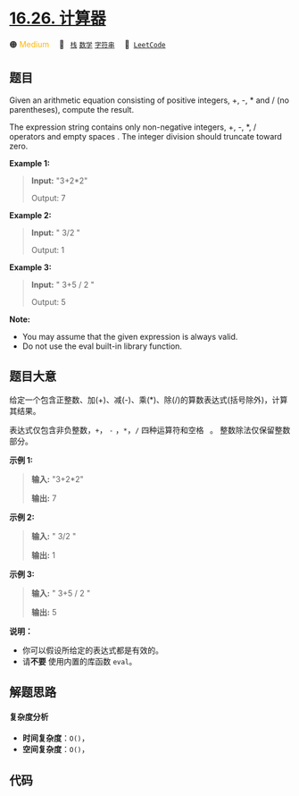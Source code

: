 # [16.26. 计算器](https://leetcode.cn/problems/calculator-lcci)

🟠 <font color=#ffb800>Medium</font>&emsp; 🔖&ensp; [`栈`](/tag/stack.md) [`数学`](/tag/math.md) [`字符串`](/tag/string.md)&emsp; 🔗&ensp;[`LeetCode`](https://leetcode.cn/problems/calculator-lcci)

## 题目

Given an arithmetic equation consisting of positive integers, +, -, * and /
(no paren­theses), compute the result.

The expression string contains only non-negative integers, +, -, *, /
operators and empty spaces . The integer division should truncate toward zero.

**Example  1:**

> 
> 
> 
> 
> 
> **Input:** "3+2*2"
> 
> Output: 7

**Example 2:**

> 
> 
> 
> 
> 
> **Input:** " 3/2 "
> 
> Output: 1

**Example 3:**

> 
> 
> 
> 
> 
> **Input:** " 3+5 / 2 "
> 
> Output: 5
> 
> 

**Note:**

  * You may assume that the given expression is always valid.
  * Do not use the eval built-in library function.


## 题目大意

给定一个包含正整数、加(+)、减(-)、乘(*)、除(/)的算数表达式(括号除外)，计算其结果。

表达式仅包含非负整数，`+`， `-` ，`*`，`/` 四种运算符和空格 ` `。 整数除法仅保留整数部分。

**示例  1:**

> 
> 
> 
> 
> 
> **输入:** "3+2*2"
> 
> **输出:** 7
> 
> 

**示例 2:**

> 
> 
> 
> 
> 
> **输入:** " 3/2 "
> 
> **输出:** 1

**示例 3:**

> 
> 
> 
> 
> 
> **输入:** " 3+5 / 2 "
> 
> **输出:** 5
> 
> 

**说明：**

  * 你可以假设所给定的表达式都是有效的。
  * 请**不要** 使用内置的库函数 `eval`。


## 解题思路

#### 复杂度分析

- **时间复杂度**：`O()`，
- **空间复杂度**：`O()`，

## 代码

```javascript

```